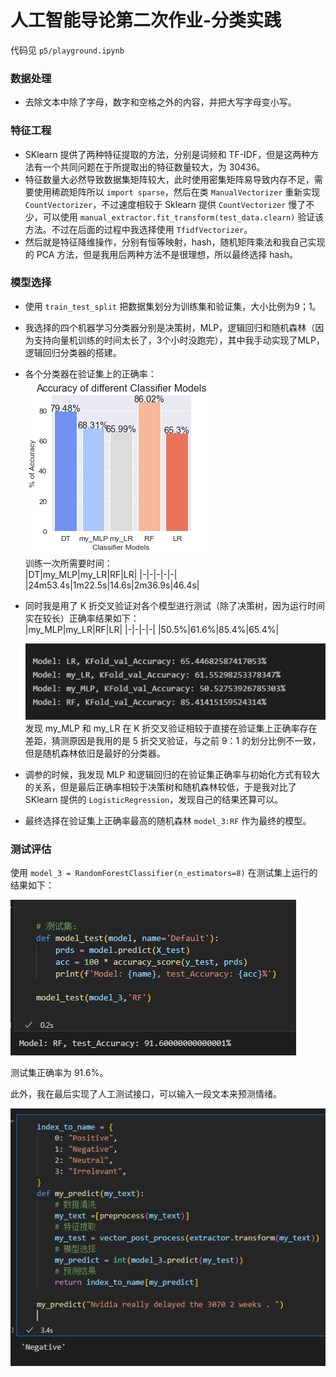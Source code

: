 # 人工智能导论第二次作业-分类实践

代码见 `p5/playground.ipynb`

### 数据处理   
* 去除文本中除了字母，数字和空格之外的内容，并把大写字母变小写。

### 特征工程
* SKlearn 提供了两种特征提取的方法，分别是词频和 TF-IDF，但是这两种方法有一个共同问题在于所提取出的特征数量较大，为 30436。
* 特征数量大必然导致数据集矩阵较大，此时使用密集矩阵易导致内存不足，需要使用稀疏矩阵所以 `import sparse`，然后在类 `ManualVectorizer` 重新实现 `CountVectorizer`，不过速度相较于 Sklearn 提供 `CountVectorizer` 慢了不少，可以使用 `manual_extractor.fit_transform(test_data.clearn)` 验证该方法。不过在后面的过程中我选择使用 `TfidfVectorizer`。
* 然后就是特征降维操作，分别有恒等映射，hash，随机矩阵乘法和我自己实现的 PCA 方法，但是我用后两种方法不是很理想，所以最终选择 hash。
  
### 模型选择
* 使用 `train_test_split` 把数据集划分为训练集和验证集，大小比例为9；1。
* 我选择的四个机器学习分类器分别是决策树，MLP，逻辑回归和随机森林（因为支持向量机训练的时间太长了，3个小时没跑完），其中我手动实现了MLP，逻辑回归分类器的搭建。

* 各个分类器在验证集上的正确率：  
![](pics/5-3.png)  
  训练一次所需要时间：  
    |DT|my_MLP|my_LR|RF|LR|
    |-|-|-|-|-|
    |24m53.4s|1m22.5s|14.6s|2m36.9s|46.4s|

* 同时我是用了 K 折交叉验证对各个模型进行测试（除了决策树，因为运行时间实在较长）正确率结果如下：  
    |my_MLP|my_LR|RF|LR|
    |-|-|-|-|
    |50.5%|61.6%|85.4%|65.4%|

    ![](pics/5-4.png)  
    发现 my_MLP 和 my_LR 在 K 折交叉验证相较于直接在验证集上正确率存在差距，猜测原因是我用的是 5 折交叉验证，与之前 9：1 的划分比例不一致，但是随机森林依旧是最好的分类器。

* 调参的时候，我发现 MLP 和逻辑回归的在验证集正确率与初始化方式有较大的关系，但是最后正确率相较于决策树和随机森林较低，于是我对比了 SKlearn 提供的 `LogisticRegression`，发现自己的结果还算可以。


* 最终选择在验证集上正确率最高的随机森林 `model_3:RF` 作为最终的模型。

### 测试评估
使用 `model_3 = RandomForestClassifier(n_estimators=8)` 在测试集上运行的结果如下：

![](pics/5-5.png)

测试集正确率为 91.6%。  

此外，我在最后实现了人工测试接口，可以输入一段文本来预测情绪。 

![](pics/5-6.png)


